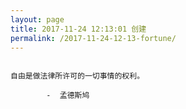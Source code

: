 ```yaml
---
layout: page
title: 2017-11-24 12:13:01 创建
permalink: /2017-11-24-12-13-fortune/
---
```

```

自由是做法律所许可的一切事情的权利。

        -  孟德斯鸠

```
